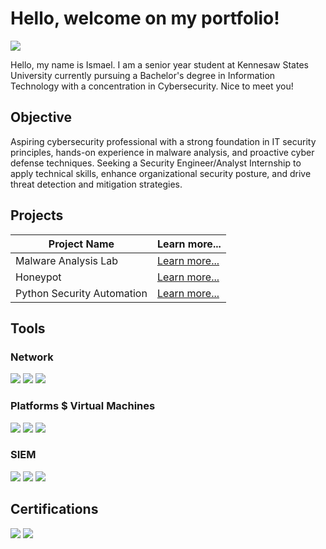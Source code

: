 # Hello, welcome on my portfolio!
<a href="https://www.linkedin.com/in/ismaelcamara223"><img src="https://img.shields.io/badge/-LinkedIn-0072b1?&style=for-the-badge&logo=linkedin&logoColor=white" /></a>


Hello, my name is Ismael. I am a senior year student at Kennesaw States University currently pursuing a Bachelor's degree in Information Technology with a concentration in Cybersecurity. Nice to meet you!

## Objective

Aspiring cybersecurity professional with a strong foundation in IT security principles, hands-on experience in malware analysis, and proactive cyber defense techniques. Seeking a Security Engineer/Analyst Internship to apply technical skills, enhance organizational security posture, and drive threat detection and mitigation strategies.

## Projects

| Project Name                                         | Learn more...         |
|-----------------------------------------------|----------------------------|
| Malware Analysis Lab        | <a href="https://github.com/IsmaCamara223/Malware-Analysis-Lab/tree/main">Learn more...</a>|
| Honeypot | <a href="https://google.com">Learn more...</a>|
| Python Security Automation | <a href="https://google.com">Learn more...</a>|


## Tools

### Network
<div>
    <img src="https://img.shields.io/badge/-Wireshark-1679A7?&style=for-the-badge&logo=Wireshark&logoColor=white" />
   <img src="https://img.shields.io/badge/-Burp%20Suite-FE7A16?&style=for-the-badge&logo=Burp%20Suite&logoColor=white" />
   <img src="https://img.shields.io/badge/-Nmap-4682B4?&style=for-the-badge&logo=Linux&logoColor" />
       
</div>

### Platforms $ Virtual Machines 
<div>
    <img src="https://img.shields.io/badge/-Linux-FCC624?&style=for-the-badge&logo=Linux&logoColor=black" />
   <img src="https://img.shields.io/badge/-VMware-607078?&style=for-the-badge&logo=VMware&logoColor=white" />
<img src="https://img.shields.io/badge/-VirtualBox-183A61?&style=for-the-badge&logo=VirtualBox&logoColor=white" />
</div>

### SIEM
<div>
    <img src="https://img.shields.io/badge/-Microsoft_Sentinel-0078D4?&style=for-the-badge&logo=Microsoft&logoColor=white" />
    <img src="https://img.shields.io/badge/-Splunk-000000?&style=for-the-badge&logo=Splunk&logoColor=white" />
    <img src="https://img.shields.io/badge/-Google%20Chronicle-4285F4?" />
</div>

## Certifications
<div>
<img src="https://img.shields.io/badge/-Security%2B-FF0000?&style=for-the-badge&logo=CompTIA&logoColor=white" />
<img src="https://img.shields.io/badge/-Google%20Cybersecurity%20Professional%20Certificate-4285F4?&style=for-the-badge&logo=Google&logoColor=white" />

</div>

